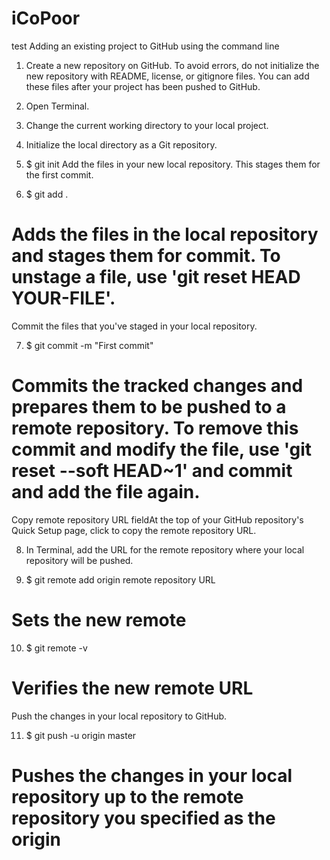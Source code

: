 # iCoPoor
test Adding an existing project to GitHub using the command line

1. Create a new repository on GitHub. To avoid errors, do not initialize the new repository with README, license, or gitignore files. You can add these files after your project has been pushed to GitHub.
2. Open Terminal.

3. Change the current working directory to your local project.

4. Initialize the local directory as a Git repository.

5. $ git init
Add the files in your new local repository. This stages them for the first commit.

6. $ git add .
# Adds the files in the local repository and stages them for commit. To unstage a file, use 'git reset HEAD YOUR-FILE'.
Commit the files that you've staged in your local repository.

7. $ git commit -m "First commit"
# Commits the tracked changes and prepares them to be pushed to a remote repository. To remove this commit and modify the file, use 'git reset --soft HEAD~1' and commit and add the file again.
Copy remote repository URL fieldAt the top of your GitHub repository's Quick Setup page, click  to copy the remote repository URL.

8. In Terminal, add the URL for the remote repository where your local repository will be pushed.

9. $ git remote add origin remote repository URL
# Sets the new remote
10. $ git remote -v
# Verifies the new remote URL
Push the changes in your local repository to GitHub.

11. $ git push -u origin master
# Pushes the changes in your local repository up to the remote repository you specified as the origin

